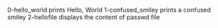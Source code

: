 0-hello_world prints Hello, World
1-confused_smiley prints a confused smiley
2-hellofile displays the content of passwd file
